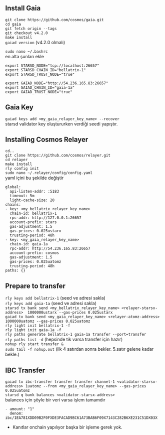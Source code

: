 ## Install Gaia
`git clone https://github.com/cosmos/gaia.git`  
`cd gaia`  
`git fetch origin --tags`  
`git checkout v4.2.0`  
`make install`  
`gaiad version` (v4.2.0 olmalı)  

`sudo nano ~/.bashrc`  
en alta şunları ekle  
```
export STARSD_NODE="tcp://localhost:26657"
export STARSD_CHAIN_ID="bellatrix-1"
export STARSD_TRUST_NODE="true"

export GAIAD_NODE="http://54.236.165.83:26657"
export GAIAD_CHAIN_ID="gaia-1a"
export GAIAD_TRUST_NODE="true"
```  

## Gaia Key  
`gaiad keys add <my_gaia_relayer_key_name> --recover`  
starsd validator key oluştururken verdiği seedi yapıştır.  

## Installing Cosmos Relayer  
`cd..`  
`git clone https://github.com/cosmos/relayer.git`  
`cd relayer`  
`make install`  
`rly config init`  
`sudo nano ~/.relayer/config/config.yaml`  
yaml içini bu şekilde değiştir  
```
global:
  api-listen-addr: :5183
  timeout: 5m
  light-cache-size: 20
chains:
- key: <my_bellatrix_relayer_key_name>
  chain-id: bellatrix-1
  rpc-addr: http://127.0.0.1:26657
  account-prefix: stars
  gas-adjustment: 1.5
  gas-prices: 0.025ustarx
  trusting-period: 48h
- key: <my_gaia_relayer_key_name>
  chain-id: gaia-1a
  rpc-addr: http://54.236.165.83:26657
  account-prefix: cosmos
  gas-adjustment: 1.5
  gas-prices: 0.025uatomz
  trusting-period: 48h
paths: {}
```  

## Prepare to transfer  
`rly keys add bellatrix-1` (seed ve adresi sakla)  
`rly keys add gaia-1a` (seed ve adresi sakla)  
`starsd tx bank send <my_bellatrix_relayer_key_name> <relayer-starsx-address>  1000000ustarx --gas-prices 0.025ustarx`  
`gaiad tx bank send <my_gaia_relayer_key_name> <relayer-atomz-address>  1000000uatomz --gas-prices 0.025uatomz`  
`rly light init bellatrix-1 -f`  
`rly light init gaia-1a -f`  
`rly paths generate bellatrix-1 gaia-1a transfer --port=transfer`  
`rly paths list -d` (hepsinde tik varsa transfer için hazır)  
`nohup rly start transfer &`  
`sudo tail -f nohup.out` (ilk 4 satırdan sonra bekler. 5.satır gelene kadar bekle.)  

## IBC Transfer  
`gaiad tx ibc-transfer transfer transfer channel-1 <validator-starsx-address> 1uatomz --from <my_gaia_relayer_key_name> --gas-prices 0.025uatomz`  
`starsd q bank balances <validator-starsx-address>`  
balances için şöyle bir veri varsa işlem tamamdır  
```
- amount: "1"
  denom: ibc/1EA781XDD09B2F0FXDE3FACAD9BC61A73BAB6F09X7143C282B6XE231C51DX03X
```  

* Kanıtlar onchain yapılıyor başka bir işleme gerek yok.
